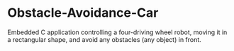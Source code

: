 # Obstacle-Avoidance-Car
Embedded C application controlling a four-driving wheel robot, moving it in a rectangular shape, and avoid any obstacles (any object) in front.
